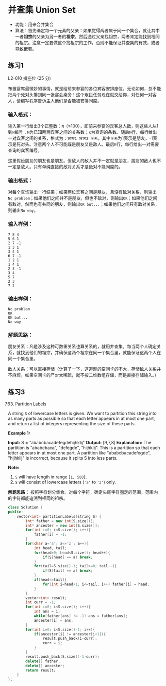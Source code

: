 # 并查集 Union Set

* 功能：用来合并集合
* 算法：首先确定每一个元素的父亲：如果觉得两者属于同一个集合，就让其中一者**祖宗**的父亲为另一者的**祖宗**。然后通过父亲找祖宗，两者肯定能找到相同的祖宗。注意一定要做这个找祖宗的工作，否则不能保证并查集的有效，或者导致嵌套。

## 练习1

L2-010  排座位  (25  分)

布置宴席最微妙的事情，就是给前来参宴的各位宾客安排座位。无论如何，总不能把两个死对头排到同一张宴会桌旁！这个艰巨任务现在就交给你，对任何一对客人，请编写程序告诉主人他们是否能被安排同席。

### 输入格式：

输入第一行给出3个正整数：`N`（≤100），即前来参宴的宾客总人数，则这些人从1到`N`编号；`M`为已知两两宾客之间的关系数；`K`为查询的条数。随后`M`行，每行给出一对宾客之间的关系，格式为：`宾客1 宾客2 关系`，其中`关系`为1表示是朋友，-1表示是死对头。注意两个人不可能既是朋友又是敌人。最后`K`行，每行给出一对需要查询的宾客编号。

这里假设朋友的朋友也是朋友。但敌人的敌人并不一定就是朋友，朋友的敌人也不一定是敌人。只有单纯直接的敌对关系才是绝对不能同席的。

### 输出格式：

对每个查询输出一行结果：如果两位宾客之间是朋友，且没有敌对关系，则输出`No problem`；如果他们之间并不是朋友，但也不敌对，则输出`OK`；如果他们之间有敌对，然而也有共同的朋友，则输出`OK but...`；如果他们之间只有敌对关系，则输出`No way`。

### 输入样例：

```
7 8 4
5 6 1
2 7 -1
1 3 1
3 4 1
6 7 -1
1 2 1
1 4 1
2 3 -1
3 4
5 7
2 3
7 2

```

### 输出样例：

```
No problem
OK
OK but...
No way
```

### 解题思路：
朋友关系：凡是涉及这种可数重关系也算关系的，就用并查集。每当两个人确定关系，就找到他们的祖宗，并确保这两个祖宗在同一个集合里，就能保证这两个人在同一个集合里。

敌人关系：可以直接存储（计算了一下，这道题的空间卡的不大，存储敌人关系并不麻烦。如果空间卡的严or太稀疏，就不按二维数组存储，而是直接存储输入。）


## 练习3

763.  Partition Labels

A string  `S`  of lowercase letters is given. We want to partition this string into as many parts as possible so that each letter appears in at most one part, and return a list of integers representing the size of these parts.

**Example 1:**  

**Input:** S = "ababcbacadefegdehijhklij"
**Output:** [9,7,8]
**Explanation:**
The partition is "ababcbaca", "defegde", "hijhklij".
This is a partition so that each letter appears in at most one part.
A partition like "ababcbacadefegde", "hijhklij" is incorrect, because it splits S into less parts.

**Note:**  

1.  `S`  will have length in range  `[1, 500]`.
2.  `S`  will consist of lowercase letters (`'a'`  to  `'z'`) only.

**解题思路：** 按照字符划分集合。对每个字符，确定头尾字符圈定的范围，范围内的字符都能追溯到相同的祖宗。

```cpp
class Solution {
public:
    vector<int> partitionLabels(string S) {
        int* father = new int[S.size()];
        int* ancester = new int[S.size()];
        for(int i=0; i<S.size(); i++){
            father[i] = -1;
        }
        for(char a='a'; a<='z'; a++){
            int head, tail;
            for(head=0; head<S.size(); head++){
                if(S[head] == a) break;
            }
            for(tail=S.size()-1; tail>=0; tail--){
                if(S[tail] == a) break;
            }
            if(head<=tail){
                for(int i=head+1; i<=tail; i++) father[i] = head;
            }
        }
        vector<int> result;
        int curr = -1;
        for(int i=0; i<S.size(); i++){
            int ans = i;
            while(father[ans] != -1) ans = father[ans];
            ancester[i] = ans;
        }
        for(int i=0; i<S.size()-1; i++){
            if(ancester[i] != ancester[i+1]){
                result.push_back(i-curr);
                curr = i;
            }
        }
        result.push_back(S.size()-1-curr);
        delete[] father;
        delete[] ancester;
        return result;
    }
};
```
